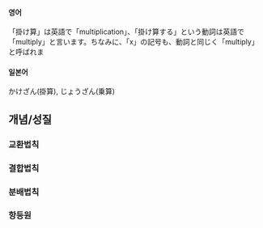 

#### 영어
「掛け算」は英語で「multiplication」、「掛け算する」という動詞は英語で「multiply」と言います。ちなみに、「x」の記号も、動詞と同じく「multiply」と呼ばれま


#### 일본어

かけざん(掛算), じょうざん(乗算)


## 개념/성질

### 교환법칙


### 결합법칙

### 분배법칙

### 항등원



[곱셈 나무위키]: https://namu.wiki/w/%EA%B3%B1%EC%85%88
